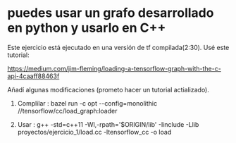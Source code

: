 # puedes usar un grafo desarrollado en python y usarlo en C++

Este ejercicio está ejecutado en una versión de tf compilada(2:30). Usé este tutorial:

https://medium.com/jim-fleming/loading-a-tensorflow-graph-with-the-c-api-4caaff88463f

Añadí algunas modificaciones (prometo hacer un tutorial actializado).

1. Complilar  : bazel run -c opt --config=monolithic //tensorflow/cc/load_graph:loader

2. Usar : g++ -std=c++11 -Wl,-rpath='$ORIGIN/lib' -Iinclude -Llib proyectos/ejercicio_1/load.cc -ltensorflow_cc -o load